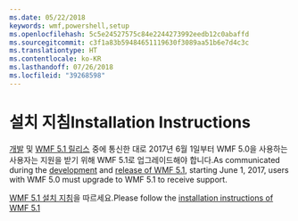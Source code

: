 ```yaml
---
ms.date: 05/22/2018
keywords: wmf,powershell,setup
ms.openlocfilehash: 5c5e24527575c84e2244273992eedb12c0abaffd
ms.sourcegitcommit: c3f1a83b59484651119630f3089aa51b6e7d4c3c
ms.translationtype: HT
ms.contentlocale: ko-KR
ms.lasthandoff: 07/26/2018
ms.locfileid: "39268598"
---
```

# <a name="installation-instructions"></a><span data-ttu-id="315b2-102">설치 지침</span><span class="sxs-lookup"><span data-stu-id="315b2-102">Installation Instructions</span></span>

<span data-ttu-id="315b2-103">[개발](https://blogs.msdn.microsoft.com/powershell/2016/04/06/windows-management-framework-5-0-updates-and-wmf-5-1/) 및 [WMF 5.1 릴리스](https://blogs.msdn.microsoft.com/powershell/2017/03/28/windows-management-framework-wmf-5-1-now-in-microsoft-update-catalog/) 중에 통신한 대로 2017년 6월 1일부터 WMF 5.0을 사용하는 사용자는 지원을 받기 위해 WMF 5.1로 업그레이드해야 합니다.</span><span class="sxs-lookup"><span data-stu-id="315b2-103">As communicated during the [development](https://blogs.msdn.microsoft.com/powershell/2016/04/06/windows-management-framework-5-0-updates-and-wmf-5-1/) and [release of WMF 5.1](https://blogs.msdn.microsoft.com/powershell/2017/03/28/windows-management-framework-wmf-5-1-now-in-microsoft-update-catalog/), starting June 1, 2017, users with WMF 5.0 must upgrade to WMF 5.1 to receive support.</span></span>

<span data-ttu-id="315b2-104">[WMF 5.1 설치 지침](../5.1/install-configure.md)을 따르세요.</span><span class="sxs-lookup"><span data-stu-id="315b2-104">Please follow the [installation instructions of WMF 5.1](../5.1/install-configure.md)</span></span>
